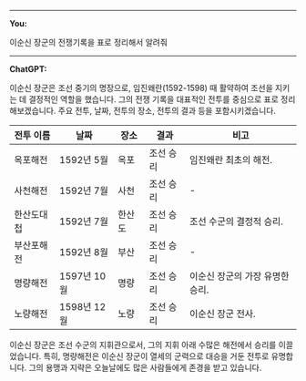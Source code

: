 
* * *

**You:**

이순신 장군의 전쟁기록을 표로 정리해서 알려줘

* * *

**ChatGPT:**

이순신 장군은 조선 중기의 명장으로, 임진왜란(1592-1598) 때 활약하여 조선을 지키는 데 결정적인 역할을 했습니다. 그의 전쟁 기록을 대표적인 전투를 중심으로 표로 정리해보겠습니다. 주요 전투, 날짜, 전투의 장소, 전투의 결과 등을 포함시키겠습니다.

| 전투 이름 | 날짜 | 장소 | 결과 | 비고 |
| --- | --- | --- | --- | --- |
| 옥포해전 | 1592년 5월 | 옥포 | 조선 승리 | 임진왜란 최초의 해전. |
| 사천해전 | 1592년 7월 | 사천 | 조선 승리 | - |
| 한산도대첩 | 1592년 7월 | 한산도 | 조선 승리 | 조선 수군의 결정적 승리. |
| 부산포해전 | 1592년 8월 | 부산 | 조선 승리 | - |
| 명량해전 | 1597년 10월 | 명량 | 조선 승리 | 이순신 장군의 가장 유명한 승리. |
| 노량해전 | 1598년 12월 | 노량 | 조선 승리 | 이순신 장군 전사. |

이순신 장군은 조선 수군의 지휘관으로서, 그의 지휘 아래 수많은 해전에서 승리를 이끌었습니다. 특히, 명량해전은 이순신 장군이 열세의 군력으로 대승을 거둔 전투로 유명합니다. 그의 용맹과 지략은 오늘날에도 많은 사람들에게 존경을 받고 있습니다.



